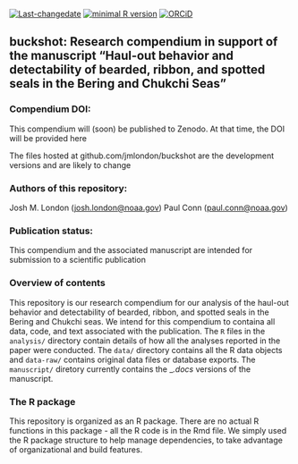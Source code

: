 <!-- README.md is generated from README.Rmd. Please edit that file -->
[![Last-changedate](https://img.shields.io/badge/last%20change-2019--04--09-green.svg)](https://github.com/jmlondon/buckshot/commits/master)
[![minimal R
version](https://img.shields.io/badge/R%3E%3D-3.5.3-green.svg)](https://cran.r-project.org/)
[![ORCiD](https://img.shields.io/badge/ORCiD-0000--0002--3647--5046-green.svg)](http://orcid.org/0000-0002-3647-5046)

buckshot: Research compendium in support of the manuscript “Haul-out behavior and detectability of bearded, ribbon, and spotted seals in the Bering and Chukchi Seas”
---------------------------------------------------------------------------------------------------------------------------------------------------------------------

### Compendium DOI:

This compendium will (soon) be published to Zenodo. At that time, the
DOI will be provided here

The files hosted at github.com/jmlondon/buckshot are the development
versions and are likely to change

### Authors of this repository:

Josh M. London
(<a href="mailto:josh.london@noaa.gov" class="email">josh.london@noaa.gov</a>)
Paul Conn
(<a href="mailto:paul.conn@noaa.gov" class="email">paul.conn@noaa.gov</a>)

### Publication status:

This compendium and the associated manuscript are intended for
submission to a scientific publication

### Overview of contents

This repository is our research compendium for our analysis of the
haul-out behavior and detectability of bearded, ribbon, and spotted
seals in the Bering and Chukchi seas. We intend for this compendium to
containa all data, code, and text associated with the publication. The
`R` files in the `analysis/` directory contain details of how all the
analyses reported in the paper were conducted. The `data/` directory
contains all the R data objects and `data-raw/` contains original data
files or database exports. The `manuscript/` diretory currently contains
the \_*.docs* versions of the manuscript.

### The R package

This repository is organized as an R package. There are no actual R
functions in this package - all the R code is in the Rmd file. We simply
used the R package structure to help manage dependencies, to take
advantage of organizational and build features.
